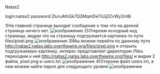 Natas2

login:natas2
password:ZluruAthQk7Q2MqmDeTiUij2ZvWy2mBi

1)На главной странице выходит сообщение о том что на данной странице ничего нет.
![изображение](https://user-images.githubusercontent.com/54982244/173056962-a914ed4d-d0f0-47d4-987f-d7397ddf0010.png)
2)Откроем исходный код страницы, видим что на страницу подгружается картинка по пути files/pixel.png
![изображение](https://user-images.githubusercontent.com/54982244/173057077-28c996a4-e859-4072-bbe7-6ea9504536f9.png)
3)Мы можем перейти по данному пути http://natas2.natas.labs.overthewire.org/files/pixel.png и открыть подгружаемую картинку, интерес представляет 
директория /files. переходим к ней http://natas2.natas.labs.overthewire.org/files/ и видим 2 файла, pixel.png и users.txt
![изображение](https://user-images.githubusercontent.com/54982244/173057728-e4328130-04fe-497c-80b8-a2e788e864fc.png)
4)Откроем файл users.txt, в нем можем найти парол для следующего уровня
![изображение](https://user-images.githubusercontent.com/54982244/173057913-a2a51a2d-4911-4f3e-97f7-1b049fa33634.png)

